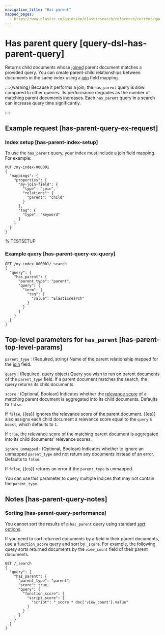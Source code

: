 ```yaml
---
navigation_title: "Has parent"
mapped_pages:
  - https://www.elastic.co/guide/en/elasticsearch/reference/current/query-dsl-has-parent-query.html
---
```


# Has parent query [query-dsl-has-parent-query]


Returns child documents whose [joined](/reference/elasticsearch/mapping-reference/parent-join.md) parent document matches a provided query. You can create parent-child relationships between documents in the same index using a [join](/reference/elasticsearch/mapping-reference/parent-join.md) field mapping.

::::{warning}
Because it performs a join, the `has_parent` query is slow compared to other queries. Its performance degrades as the number of matching parent documents increases. Each `has_parent` query in a search can increase query time significantly.

::::


## Example request [has-parent-query-ex-request]

### Index setup [has-parent-index-setup]

To use the `has_parent` query, your index must include a [join](/reference/elasticsearch/mapping-reference/parent-join.md) field mapping. For example:

```console
PUT /my-index-000001
{
  "mappings": {
    "properties": {
      "my-join-field": {
        "type": "join",
        "relations": {
          "parent": "child"
        }
      },
      "tag": {
        "type": "keyword"
      }
    }
  }
}
```
% TESTSETUP


### Example query [has-parent-query-ex-query]

```console
GET /my-index-000001/_search
{
  "query": {
    "has_parent": {
      "parent_type": "parent",
      "query": {
        "term": {
          "tag": {
            "value": "Elasticsearch"
          }
        }
      }
    }
  }
}
```



## Top-level parameters for `has_parent` [has-parent-top-level-params]

`parent_type`
:   (Required, string) Name of the parent relationship mapped for the [join](/reference/elasticsearch/mapping-reference/parent-join.md) field.

`query`
:   (Required, query object) Query you wish to run on parent documents of the `parent_type` field. If a parent document matches the search, the query returns its child documents.

`score`
:   (Optional, Boolean) Indicates whether the [relevance score](/reference/query-languages/query-dsl/query-filter-context.md) of a matching parent document is aggregated into its child documents. Defaults to `false`.

If `false`, {{es}} ignores the relevance score of the parent document. {{es}} also assigns each child document a relevance score equal to the `query`'s `boost`, which defaults to `1`.

If `true`, the relevance score of the matching parent document is aggregated into its child documents' relevance scores.


`ignore_unmapped`
:   (Optional, Boolean) Indicates whether to ignore an unmapped `parent_type` and not return any documents instead of an error. Defaults to `false`.

If `false`, {{es}} returns an error if the `parent_type` is unmapped.

You can use this parameter to query multiple indices that may not contain the `parent_type`.



## Notes [has-parent-query-notes]

### Sorting [has-parent-query-performance]

You cannot sort the results of a `has_parent` query using standard [sort options](/reference/elasticsearch/rest-apis/sort-search-results.md).

If you need to sort returned documents by a field in their parent documents, use a `function_score` query and sort by `_score`. For example, the following query sorts returned documents by the `view_count` field of their parent documents.

```console
GET /_search
{
  "query": {
    "has_parent": {
      "parent_type": "parent",
      "score": true,
      "query": {
        "function_score": {
          "script_score": {
            "script": "_score * doc['view_count'].value"
          }
        }
      }
    }
  }
}
```



